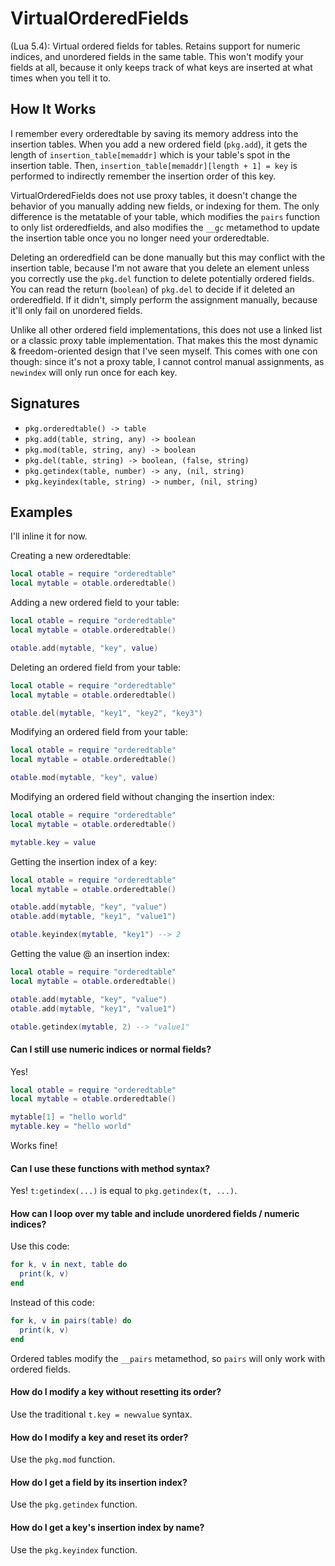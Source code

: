 # VirtualOrderedFields
(Lua 5.4): Virtual ordered fields for tables. Retains support for numeric indices, and unordered fields in the same table. This won't modify your fields at all, because it only keeps track of what keys are inserted at what times when you tell it to.

## How It Works
I remember every orderedtable by saving its memory address into the insertion tables. When you add a new ordered field (`pkg.add`), it gets the length of `insertion_table[memaddr]` which is your table's spot in the insertion table. Then, `insertion_table[memaddr][length + 1] = key` is performed to indirectly remember the insertion order of this key. 

VirtualOrderedFields does not use proxy tables, it doesn't change the behavior of you manually adding new fields, or indexing for them. The only difference is the metatable of your table, which modifies the `pairs` function to only list orderedfields, and also modifies the `__gc` metamethod to update the insertion table once you no longer need your orderedtable.

Deleting an orderedfield can be done manually but this may conflict with the insertion table, because I'm not aware that you delete an element unless you correctly use the `pkg.del` function to delete potentially ordered fields. You can read the return (`boolean`) of `pkg.del` to decide if it deleted an orderedfield. If it didn't, simply perform the assignment manually, because it'll only fail on unordered fields.

Unlike all other ordered field implementations, this does not use a linked list or a classic proxy table implementation. That makes this the most dynamic & freedom-oriented design that I've seen myself. This comes with one con though: since it's not a proxy table, I cannot control manual assignments, as `newindex` will only run once for each key.

## Signatures
- `pkg.orderedtable() -> table`
- `pkg.add(table, string, any) -> boolean`
- `pkg.mod(table, string, any) -> boolean`
- `pkg.del(table, string) -> boolean, (false, string)`
- `pkg.getindex(table, number) -> any, (nil, string)`
- `pkg.keyindex(table, string) -> number, (nil, string)`

## Examples
I'll inline it for now.

Creating a new orderedtable:
```lua
local otable = require "orderedtable"
local mytable = otable.orderedtable()
```

Adding a new ordered field to your table:
```lua
local otable = require "orderedtable"
local mytable = otable.orderedtable()

otable.add(mytable, "key", value)
```

Deleting an ordered field from your table:
```lua
local otable = require "orderedtable"
local mytable = otable.orderedtable()

otable.del(mytable, "key1", "key2", "key3")
```

Modifying an ordered field from your table:
```lua
local otable = require "orderedtable"
local mytable = otable.orderedtable()

otable.mod(mytable, "key", value)
```

Modifying an ordered field without changing the insertion index:
```lua
local otable = require "orderedtable"
local mytable = otable.orderedtable()

mytable.key = value
```

Getting the insertion index of a key:
```lua
local otable = require "orderedtable"
local mytable = otable.orderedtable()

otable.add(mytable, "key", "value")
otable.add(mytable, "key1", "value1")

otable.keyindex(mytable, "key1") --> 2
```

Getting the value @ an insertion index:
```lua
local otable = require "orderedtable"
local mytable = otable.orderedtable()

otable.add(mytable, "key", "value")
otable.add(mytable, "key1", "value1")

otable.getindex(mytable, 2) --> "value1"
```

#### Can I still use numeric indices or normal fields?
Yes!
```lua
local otable = require "orderedtable"
local mytable = otable.orderedtable()

mytable[1] = "hello world"
mytable.key = "hello world"
```
Works fine!

#### Can I use these functions with method syntax?
Yes! `t:getindex(...)` is equal to `pkg.getindex(t, ...)`.

#### How can I loop over my table and include unordered fields / numeric indices?
Use this code:
```lua
for k, v in next, table do
  print(k, v)
end
```
Instead of this code:
```lua
for k, v in pairs(table) do 
  print(k, v)
end
```
Ordered tables modify the `__pairs` metamethod, so `pairs` will only work with ordered fields.

#### How do I modify a key without resetting its order?
Use the traditional `t.key = newvalue` syntax.

#### How do I modify a key and reset its order?
Use the `pkg.mod` function.

#### How do I get a field by its insertion index?
Use the `pkg.getindex` function.

#### How do I get a key's insertion index by name?
Use the `pkg.keyindex` function.
